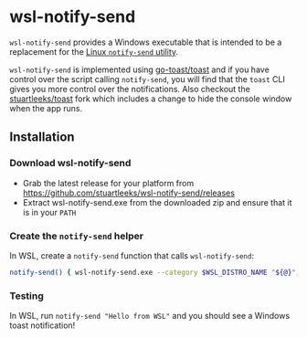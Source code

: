 # wsl-notify-send

`wsl-notify-send` provides a Windows executable that is intended to be a replacement for the [Linux `notify-send` utility](https://ss64.com/bash/notify-send.html).

`wsl-notify-send` is implemented using [go-toast/toast](https://github.com/go-toast/toast) and if you have control over the script calling `notify-send`, you will  find that the `toast` CLI gives you more control over the notifications. Also checkout the [stuartleeks/toast](https://github.com/stuartleeks/toast) fork which includes a change to hide the console window when the app runs.

## Installation

### Download wsl-notify-send

- Grab the latest release for your platform from https://github.com/stuartleeks/wsl-notify-send/releases
- Extract wsl-notify-send.exe from the downloaded zip and ensure that it is in your `PATH`

### Create the `notify-send` helper

In WSL, create a `notify-send` function that calls `wsl-notify-send`:

```bash
notify-send() { wsl-notify-send.exe --category $WSL_DISTRO_NAME "${@}"; }
```

### Testing

In WSL, run `notify-send "Hello from WSL"` and you should see a Windows toast notification!

